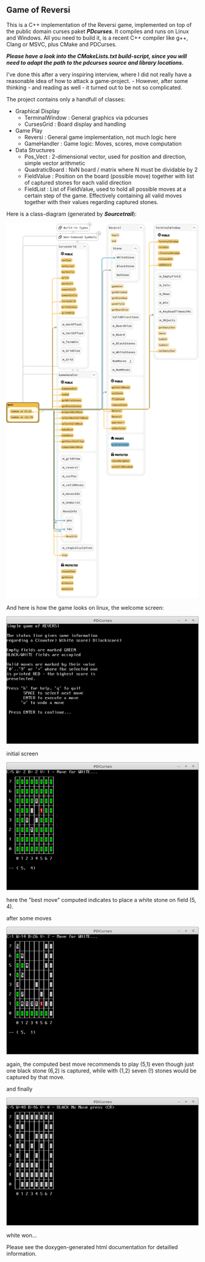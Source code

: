 ## Game of Reversi

This is a C++ implementation of the Reversi game, implemented on top of the public domain curses paket ***PDcurses***. It compiles and runs on Linux and Windows. All you need to build it, is a recent C++ compiler like g++, Clang or MSVC, plus CMake and PDCurses.

***Please have a look into the CMakeLists.txt build-script, since you will need to adapt the path to the pdcurses source and library locations.***

I've done this after a very inspiring interview, where I did not really have a reasonable idea of how to attack a game-project. - However, after some thinking - and reading as well - it turned out to be not so complicated.

The project contains only a handfull of classes:

- Graphical Display
  - TerminalWindow : General graphics via pdcurses
  - CursesGrid : Board display and handling
- Game Play
  - Reversi : General game implementation, not much logic here
  - GameHandler : Game logic: Moves, scores, move computation
- Data Structures
  - Pos_Vect : 2-dimensional vector, used for position and direction, simple vector arithmetic
  - QuadraticBoard : NxN board / matrix where N must be dividable by 2
  - FieldValue : Position on the board (possible move) together with list of captured stones for each valid direction
  - FieldList : List of FieldValue, used to hold all possible moves at a certain step of the game. Effectively containing all valid moves together with their values regarding captured stones.

Here is a class-diagram (generated by ***Sourcetrail***):

![class-diagram](./doc/class-diagram.png)

And here is how the game looks on linux, the welcome screen:

![PDCurses_003](./doc/PDCurses_003.png)

initial screen

![PDCurses_004](./doc/PDCurses_004.png)

here the "best move" computed indicates to place a white stone on field (5, 4).

after some moves

![PDCurses_005](./doc/PDCurses_005.png)

again, the computed best move recommends to play (5,1) even though just one black stone (6,2) is captured, while with (1,2) seven (!) stones would be captured by that move.

and finally

![PDCurses_006](./doc/PDCurses_006.png)

white won...

Please see the doxygen-generated html documentation for detailled information.